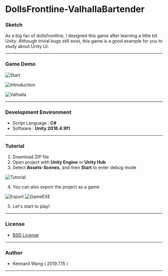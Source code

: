 # DollsFrontline-ValhallaBartender
### Sketch
As a big fan of dollsfrontline, I designed this game after learning a little bit Unity. Although trivial bugs still exist, this game is a good example for you to study about Unity UI.

------
### Game Demo
![Start](https://kennardwang.github.io/ImageSource/Project/ValhallaStart.png)

![Introduction](https://kennardwang.github.io/ImageSource/Project/ValhallaIntroduction.png)

![Valhalla](https://kennardwang.github.io/ImageSource/Project/Valhalla.png)

------
### Development Environment
+ Script Language : **C#**
+ Software : **Unity 2018.4.9f1**
------
### Tutorial
1. Download ZIP file
2. Open project with **Unity Engine** or **Unity Hub**
3. Select **Assets**-**Scenes**, and then **Start** to enter debug mode

![Tutorial](https://kennardwang.github.io/ImageSource/Project/ValhallaTutorial.png)

4. You can also export the project as a game  

![Export](https://kennardwang.github.io/ImageSource/Project/ValhallaTutorial2.png)
![GameEXE](https://kennardwang.github.io/ImageSource/Project/ValhallaTutorial3.png)

5. Let's start to play!

------
### License
+ [BSD License](https://github.com/KennardWang/DollsFrontline-ValhallaBartender/blob/master/LICENSE)
------
### Author
+ Kennard Wang ( 2019.7.15 )
------

